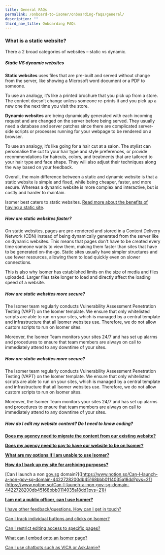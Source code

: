 ```yaml
---
title: General FAQs
permalink: /onboard-to-isomer/onboarding-faqs/general/
description: ""
third_nav_title: Onboarding FAQs
---
```

### What is a static website?

There a 2 broad categories of websites – static vs dynamic.

##### Static VS dynamic websites

**Static websites** uses files that are pre-built and served without change from the server, like showing a Microsoft word document or a PDF to someone.

To use an analogy, it’s like a printed brochure that you pick up from a store. The content doesn’t change unless someone re-prints it and you pick up a new one the next time you visit the store.

**Dynamic websites** are being dynamically generated with each incoming request and are changed on the server before being served. They usually need a database and server patches since there are complicated server-side scripts or processes running for your webpage to be rendered on a browser.

To use an analogy, it’s like going for a hair cut at a salon. The stylist can personalise the cut to your hair type and style preferences, or provide recommendations for haircuts, colors, and treatments that are tailored to your hair type and face shape. They will also adjust their techniques along the way based on your feedback.

Overall, the main difference between a static and dynamic website is that a static website is simple and fixed, while being cheaper, faster, and more secure. Whereas a dynamic website is more complex and interactive, but is costly and harder to maintain.

Isomer best caters to static websites. [Read more about the benefits of having a static site](https://scotch.io/bar-talk/5-reasons-static-sites-rock).

##### How are static websites faster?

On static websites, pages are pre-rendered and stored in a Content Delivery Network (CDN) instead of being dynamically generated from the server like on dynamic websites. This means that pages don't have to be created every time someone wants to view them, making them faster than sites that have to be generated on-the-go. Static sites usually have simpler structures and use fewer resources, allowing them to load quickly even on slower connections.

This is also why Isomer has established limits on the size of media and files uploaded. Larger files take longer to load and directly affect the loading speed of a website.

##### How are static websites more secure?

The Isomer team regularly conducts Vulnerability Assessment Penetration Testing (VAPT) on the Isomer template. We ensure that only whitelisted scripts are able to run on your sites, which is managed by a central template and infrastructure that all Isomer websites use. Therefore, we do not allow custom scripts to run on Isomer sites.

Moreover, the Isomer Team monitors your sites 24/7 and has set up alarms and procedures to ensure that team members are always on call to immediately attend to any downtime of your sites.


##### How are static websites more secure?

The Isomer team regularly conducts Vulnerability Assessment Penetration Testing (VAPT) on the Isomer template. We ensure that only whitelisted scripts are able to run on your sites, which is managed by a central template and infrastructure that all Isomer websites use. Therefore, we do not allow custom scripts to run on Isomer sites.

Moreover, the Isomer Team monitors your sites 24/7 and has set up alarms and procedures to ensure that team members are always on call to immediately attend to any downtime of your sites.


##### How do I edit my website content? Do I need to know coding?

[****Does my agency need to migrate the content from our existing website?****](https://www.notion.so/Does-my-agency-need-to-migrate-the-content-from-our-existing-website-7ad79b67ecae4330bd0b00b914fe4c1a?pvs=21)

[****Does my agency need to pay to have our website to be on Isomer?****](https://www.notion.so/Does-my-agency-need-to-pay-to-have-our-website-to-be-on-Isomer-95b11c4b2c514b4099af3594226d564e?pvs=21)

[****What are my options if I am unable to use Isomer?****](https://www.notion.so/What-are-my-options-if-I-am-unable-to-use-Isomer-b9bfffc1573b411b902895aa34329a0a?pvs=21)

[**How do I back up my site for archiving purposes?**](https://www.notion.so/How-do-I-back-up-my-site-for-archiving-purposes-0a8735a853e445e9a77552c4d6e927cf?pvs=21)

\[Can I launch a non [gov.sg](http://gov.sg) domain?\]([https://www.notion.so/Can-I-launch-a-non-gov-sg-domain-4422728200db45168bbb0114035a18dd?pvs=21](https://www.notion.so/Can-I-launch-a-non-gov-sg-domain-4422728200db45168bbb0114035a18dd?pvs=21))

[****I am not a public officer, can I use Isomer?****](https://www.notion.so/I-am-not-a-public-officer-can-I-use-Isomer-2b438c3d4c184687947dee001174783e?pvs=21)

[I have other feedback/questions. How can I get in touch?](https://www.notion.so/I-have-other-feedback-questions-How-can-I-get-in-touch-57467913c767416ba2f0c8b7e6715edc?pvs=21)

[Can I track individual buttons and clicks on Isomer?](https://www.notion.so/Can-I-track-individual-buttons-and-clicks-on-Isomer-0a421db577fd44098d30e4c10abe9e57?pvs=21)

[Can I restrict editing access to specific pages?](https://www.notion.so/Can-I-restrict-editing-access-to-specific-pages-6f86675d7ba945a9b39cc9254f090007?pvs=21)

[What can I embed onto an Isomer page?](https://www.notion.so/What-can-I-embed-onto-an-Isomer-page-47b7b534164641c3abc1ad6f83ffc963?pvs=21)

[Can I use chatbots such as VICA or AskJamie?](https://www.notion.so/Can-I-use-chatbots-such-as-VICA-or-AskJamie-690466d205694a45813006103f0ed420?pvs=21)